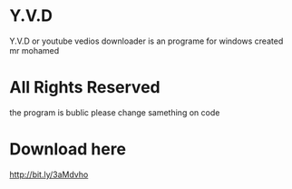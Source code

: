 # Y.V.D
Y.V.D or youtube vedios downloader is an programe for windows created mr mohamed 
#  All Rights Reserved
the program is bublic please change samething on code
#  Download here
http://bit.ly/3aMdvho
